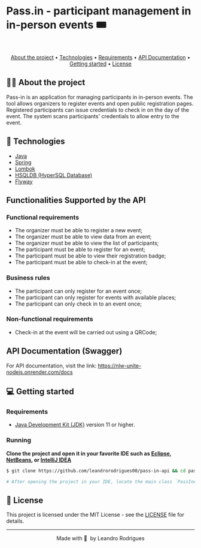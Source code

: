 # Pass.in - participant management in in-person events 🎟️

<br>

<p align="center">
  <a href="#-about-the-project">About the project</a> •
  <a href="#-technologies">Technologies</a> •
  <a href="#-Requirements">Requirements</a> •
  <a href="#-API Documentation">API Documentation</a> •
<a href="#-getting-started">Getting started</a> •
<a href="#-license">License</a>

</p>

## 👩‍💻 About the project

Pass-in is an application for managing participants in in-person events. The tool allows organizers to register events and open public registration pages. Registered participants can issue credentials to check in on the day of the event. The system scans participants' credentials to allow entry to the event.

## 🚀 Technologies

- [Java](https://www.java.com/)
- [Spring](https://spring.io/)
- [Lombok](https://projectlombok.org/)
- [HSQLDB (HyperSQL Database)](http://hsqldb.org/)
- [Flyway](https://flywaydb.org/)

## Functionalities Supported by the API

### Functional requirements

- The organizer must be able to register a new event;
- The organizer must be able to view data from an event;
- The organizer must be able to view the list of participants;
- The participant must be able to register for an event;
- The participant must be able to view their registration badge;
- The participant must be able to check-in at the event;

### Business rules

- The participant can only register for an event once;
- The participant can only register for events with available places;
- The participant can only check in to an event once;

### Non-functional requirements

- Check-in at the event will be carried out using a QRCode;


## API Documentation (Swagger)

For API documentation, visit the link: https://nlw-unite-nodejs.onrender.com/docs


## 💻 Getting started

### Requirements

- [Java Development Kit (JDK)](https://www.oracle.com/java/technologies/javase-jdk11-downloads.html) version 11 or higher.

### Running

**Clone the project and open it in your favorite IDE such as [Eclipse](https://www.eclipse.org/), [NetBeans](https://netbeans.apache.org/), or [IntelliJ IDEA](https://www.jetbrains.com/idea/)**

```bash
$ git clone https://github.com/leandrorodrigues00/pass-in-api && cd pass-in-api

# After opening the project in your IDE, locate the main class `PassInApplication.java` and run it to start the application server.

```

## 📝 License

This project is licensed under the MIT License - see the [LICENSE](LICENSE) file for details.

---

<p align="center">
  Made with 💜&nbsp; by  Leandro Rodrigues
</p>
